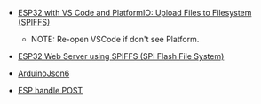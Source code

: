 


- [ESP32 with VS Code and PlatformIO: Upload Files to Filesystem (SPIFFS)](https://randomnerdtutorials.com/esp32-vs-code-platformio-spiffs/)
    - NOTE: Re-open VSCode if don't see Platform.

- [ESP32 Web Server using SPIFFS (SPI Flash File System)](https://randomnerdtutorials.com/esp32-web-server-spiffs-spi-flash-file-system/)

- [ArduinoJson6](https://arduinojson.org/v6/doc/upgrade/)

- [ESP handle POST](https://randomnerdtutorials.com/esp32-wi-fi-manager-asyncwebserver/)